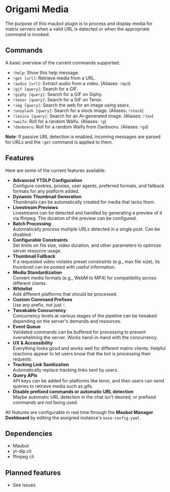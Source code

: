 # Origami Media

The purpose of this maubot plugin is to process and display media for matrix servers when a valid URL is detected or when the appropriate command is invoked.

## Commands

A basic overview of the current commands supported:
- `!help`: Show this help message.
- `!get [url]`: Retrieve media from a URL.
- `!audio [url]`: Extract audio from a video. (Aliases: `!mp3`)
- `!gif [query]`: Search for a GIF.
- `!giphy [query]`: Search for a GIF on Giphy.
- `!tenor [query]`: Search for a GIF on Tenor.
- `!img [query]`: Search the web for an image using searx.
- `!unsplash [query]`: Search for a stock image. (Aliases: `!stock`)
- `!lexica [query]`: Search for an AI-generated image. (Aliases: `!lex`)
- `!waifu`: Roll for a random Waifu. (Aliases: `!g`)
- `!danbooru`: Roll for a random Waifu from Danbooru. (Aliases: `!gd`)

**Note**: If passive URL detection is enabled, incoming messages are parsed for URLs and the `!get` command is applied to them.

## Features

Here are some of the current features available:

- **Advanced YTDLP Configuration**  
  Configure cookies, proxies, user agents, preferred formats, and fallback formats for any platform added. 
- **Dynamic Thumbnail Generation**    
  Thumbnails can be automatically created for media that lacks them.
- **Livestream Previews**  
  Livestreams can be detected and handled by generating a preview of it via ffmpeg. The duration of the preview can be configured.
- **Batch Processing**   
  Automatically process multiple URLs detected in a single post. Can be disabled.
- **Configurable Constraints**  
  Set limits on file size, video duration, and other parameters to optimize server resource usage.  
- **Thumbnail Fallback**  
  If a requested video violates preset constraints (e.g., max file size), its thumbnail can be posted with useful information.  
- **Media Standardization**  
  Convert media formats (e.g., WebM to MP4) for compatibility across different clients.
- **Whitelist**  
  Add different platforms that should be processed.
- **Custom Command Prefixes**  
  Use any prefix, not just `!`.
- **Tweakable Concurrency**   
  Concurrency levels at various stages of the pipeline can be tweaked depending on the server's demands and resources.
- **Event Queue**  
  Validated commands can be buffered for processing to prevent overwhelming the server. Works hand-in-hand with the concurrency. 
- **UX & Accessibility**  
  Everything looks good and works well for different matrix clients. Helpful reactions appear to let users know that the bot is processing their requests. 
- **Tracking Link Sanitization**  
  Automatically replace tracking links sent by users.
- **Query APIs**   
  API keys can be added for platforms like tenor, and then users can send queries to retrieve media such as gifs.
- **Disable prefixed commands or automatic URL detection**  
  Maybe automatic URL detection in the chat isn't desired, or prefixed commands are not being used.

All features are configurable in real time through the **Maubot Manager Dashboard** by editing the assigned instance's `base-config.yaml`.

## Dependencies

- Maubot
- yt-dlp cli
- ffmpeg cli

## Planned features

- See issues
